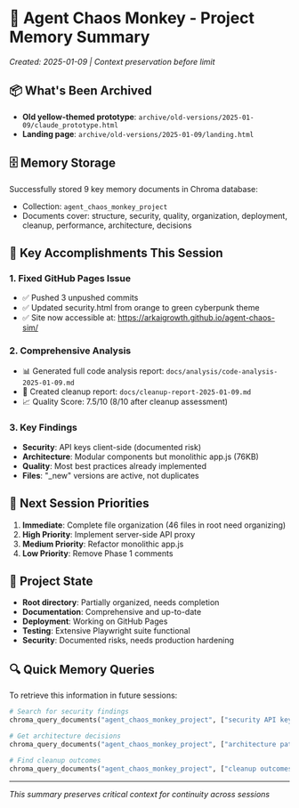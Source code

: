 # 🧠 Agent Chaos Monkey - Project Memory Summary
*Created: 2025-01-09 | Context preservation before limit*

## 📦 What's Been Archived
- **Old yellow-themed prototype**: `archive/old-versions/2025-01-09/claude_prototype.html`
- **Landing page**: `archive/old-versions/2025-01-09/landing.html`

## 🗄️ Memory Storage
Successfully stored 9 key memory documents in Chroma database:
- Collection: `agent_chaos_monkey_project`
- Documents cover: structure, security, quality, organization, deployment, cleanup, performance, architecture, decisions

## 🎯 Key Accomplishments This Session

### 1. Fixed GitHub Pages Issue
- ✅ Pushed 3 unpushed commits
- ✅ Updated security.html from orange to green cyberpunk theme
- ✅ Site now accessible at: https://arkaigrowth.github.io/agent-chaos-sim/

### 2. Comprehensive Analysis
- 📊 Generated full code analysis report: `docs/analysis/code-analysis-2025-01-09.md`
- 🧹 Created cleanup report: `docs/cleanup-report-2025-01-09.md`
- 📈 Quality Score: 7.5/10 (8/10 after cleanup assessment)

### 3. Key Findings
- **Security**: API keys client-side (documented risk)
- **Architecture**: Modular components but monolithic app.js (76KB)
- **Quality**: Most best practices already implemented
- **Files**: "_new" versions are active, not duplicates

## 🚀 Next Session Priorities

1. **Immediate**: Complete file organization (46 files in root need organizing)
2. **High Priority**: Implement server-side API proxy
3. **Medium Priority**: Refactor monolithic app.js
4. **Low Priority**: Remove Phase 1 comments

## 📍 Project State
- **Root directory**: Partially organized, needs completion
- **Documentation**: Comprehensive and up-to-date
- **Deployment**: Working on GitHub Pages
- **Testing**: Extensive Playwright suite functional
- **Security**: Documented risks, needs production hardening

## 🔍 Quick Memory Queries
To retrieve this information in future sessions:
```python
# Search for security findings
chroma_query_documents("agent_chaos_monkey_project", ["security API keys"])

# Get architecture decisions
chroma_query_documents("agent_chaos_monkey_project", ["architecture patterns"])

# Find cleanup outcomes
chroma_query_documents("agent_chaos_monkey_project", ["cleanup outcomes"])
```

---
*This summary preserves critical context for continuity across sessions*